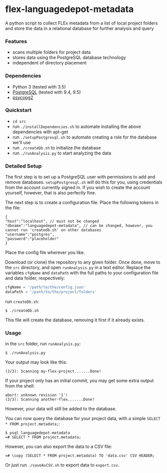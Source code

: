 # flex-languagedepot-metadata

A python script to collect FLEx metadata from a list of local project folders and store the data in a relational database for further analysis and query

### Features

* scans multiple folders for project data
* stores data using the PostgreSQL database technology
* independent of directory placement

### Dependencies

* Python 3 (tested with 3.5)
* [PostgreSQL](https://www.postgresql.org/) (tested with 9.4, 9.5)
* [psycopg2](http://initd.org/psycopg/)

### Quickstart

- `cd src`
- run `./installDependencies.sh` to automate installing the above dependencies with apt-get
- run `./setupPostgresql.sh` to automate creating a role for the database we'll use
- run `./createDb.sh` to initialize the database
- run `./runAnalysis.py` to start analyzing the data

### Detailed Setup

The first step is to set up a PostgreSQL user with permissions to add and remove databases. `setupPostgresql.sh` will do this for you, using credentials from the account currently signed in. If you wish to create the account yourself, however, that is also perfectly fine.

The next step is to create a configuration file. Place the following tokens in the file:
```
{
"host":"localhost", // must not be changed
"dbname":"languagedepot-metadata", // can be changed, however, you cannot run 'createdb.sh' on other databases
"username":"postgres",
"password":"placeholder"
}
```
Place the config file wherever you like.

Download (or clone) the repository to any given folder. Once done, move to the `src` directory, and open `runAnalysis.py` in a text editor. Replace the variables `cfgName` and `dataPath` with the full paths to your configuration file and data folder, respectively:
```python
cfgName = '/path/to/the/config.json'
dataPath = '/path/to/the/project/folders'
```
run `createDb.sh`:
```
$ ./createDb.sh
```
This file will create the database, removing it first if it already exists.

### Usage

in the `src` folder, run `runAnalysis.py`:
```
$ ./runAnalysis.py
```
Your output may look like this:
```
(2/3): Scanning my-flex-project.......Done!
```
If your project only has an initial commit, you may get some extra output from the shell:
```
abort: unknown revision '1'!
(3/3): Scanning another-flex.......Done!
```
However, your data will still be added to the database.

You can now query the database for your project data, with a simple `SELECT * FROM project.metadata;`:
```
$ psql languagedepot-metadata
=# SELECT * FROM project.metadata;
```
However, you can also export the data to a CSV file:
```
=# \copy (SELECT * FROM project.metadata) TO 'data.csv' CSV HEADER;
```
Or just run `./saveAsCSV.sh` to export data to `export.csv`.
